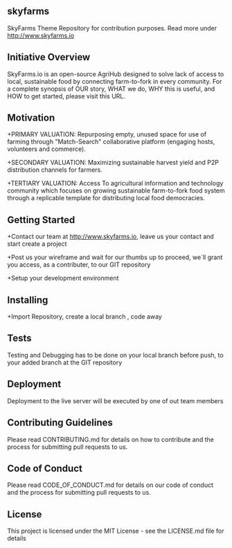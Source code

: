 ## skyfarms

SkyFarms Theme Repository for contribution purposes. Read more under http://www.skyfarms.io

## Initiative Overview

SkyFarms.io is an open-source AgriHub designed to solve lack of access to local, sustainable food by connecting farm-to-fork in every community. 
For a complete synopsis of OUR story, WHAT we do, WHY this is useful, and HOW to get started, please visit this URL.

## Motivation

+PRIMARY VALUATION: Repurposing empty, unused space for use of farming through "Match-Search" collaborative platform (engaging hosts, volunteers and commerce).  

+SECONDARY VALUATION: Maximizing sustainable harvest yield and P2P distribution channels for farmers. 

+TERTIARY VALUATION: Access To agricultural information and technology community which focuses on growing sustainable farm-to-fork food system through a replicable template for distributing local food democracies.

## Getting Started

+Contact our team at http://www.skyfarms.io, leave us your contact and start create a project

+Post us your wireframe and wait for our thumbs up to proceed, we´ll grant you access, as a contributer, to our GIT repository

+Setup your development environment

## Installing

+Import Repository, create a local branch , code away

## Tests

Testing and Debugging has to be done on your local branch before push, to your added branch at the GIT repository

## Deployment

Deployment to the live server will be executed by one of out team members

## Contributing Guidelines

Please read CONTRIBUTING.md for details on how to contribute and the process for submitting pull requests to us.

## Code of Conduct

Please read CODE_OF_CONDUCT.md for details on our code of conduct and the process for submitting pull requests to us.

## License

This project is licensed under the MIT License - see the LICENSE.md file for details













